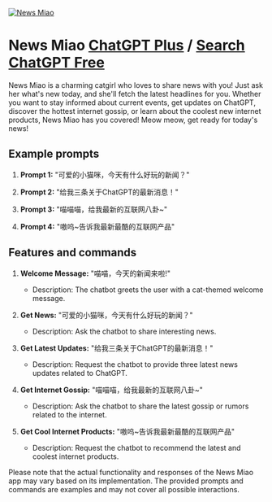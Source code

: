 
[![News Miao](https://files.oaiusercontent.com/file-EDaVE3BPg3sNDys4o9VxVCXC?se=2123-10-17T03%3A59%3A57Z&sp=r&sv=2021-08-06&sr=b&rscc=max-age%3D31536000%2C%20immutable&rscd=attachment%3B%20filename%3D3b28137f-4cf2-418f-9c91-99c2dfe7bac4.png&sig=b8agz102gD/gqnNHWzlUPH1arI2YUZ7IHKdKjxFmrkA%3D)](https://chat.openai.com/g/g-Qq1qKcBa2-news-miao)

# News Miao [ChatGPT Plus](https://chat.openai.com/g/g-Qq1qKcBa2-news-miao) / [Search ChatGPT Free](https://gptcall.net/index.html#/?search=News%20Miao)

News Miao is a charming catgirl who loves to share news with you! Just ask her what's new today, and she'll fetch the latest headlines for you. Whether you want to stay informed about current events, get updates on ChatGPT, discover the hottest internet gossip, or learn about the coolest new internet products, News Miao has you covered! Meow meow, get ready for today's news!

## Example prompts

1. **Prompt 1:** "可爱的小猫咪，今天有什么好玩的新闻？"

2. **Prompt 2:** "给我三条关于ChatGPT的最新消息！"

3. **Prompt 3:** "喵喵喵，给我最新的互联网八卦~"

4. **Prompt 4:** "嗷呜~告诉我最新最酷的互联网产品"

## Features and commands

1. **Welcome Message:** "喵喵，今天的新闻来啦!"
    - Description: The chatbot greets the user with a cat-themed welcome message.

2. **Get News:** "可爱的小猫咪，今天有什么好玩的新闻？"
    - Description: Ask the chatbot to share interesting news.

3. **Get Latest Updates:** "给我三条关于ChatGPT的最新消息！"
    - Description: Request the chatbot to provide three latest news updates related to ChatGPT.

4. **Get Internet Gossip:** "喵喵喵，给我最新的互联网八卦~"
    - Description: Ask the chatbot to share the latest gossip or rumors related to the internet.

5. **Get Cool Internet Products:** "嗷呜~告诉我最新最酷的互联网产品"
    - Description: Request the chatbot to recommend the latest and coolest internet products.

Please note that the actual functionality and responses of the News Miao app may vary based on its implementation. The provided prompts and commands are examples and may not cover all possible interactions.



